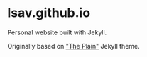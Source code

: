 # lsav.github.io

Personal website built with Jekyll.

Originally based on ["The Plain"](https://github.com/heiswayi/the-plain) Jekyll theme.